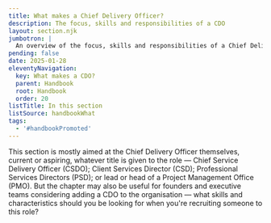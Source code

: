 ```yaml
---
title: What makes a Chief Delivery Officer?
description: The focus, skills and responsibilities of a CDO
layout: section.njk
jumbotron: |
  An overview of the focus, skills and responsibilities of a Chief Delivery Officer, to help understand the role and appreciate the capabilities and characteristics required for a CDO.
pending: false
date: 2025-01-28
eleventyNavigation:
  key: What makes a CDO?
  parent: Handbook
  root: Handbook
  order: 20
listTitle: In this section
listSource: handbookWhat
tags:
  - '#handbookPromoted'
---
```


This section is mostly aimed at the Chief Delivery Officer themselves, current or aspiring, whatever title is given to the role — Chief Service Delivery Officer (CSDO); Client Services Director (CSD); Professional Services Directors (PSD); or lead or head of a Project Management Office (PMO). But the chapter may also be useful for founders and executive teams considering adding a CDO to the organisation — what skills and characteristics should you be looking for when you're recruiting someone to this role?
